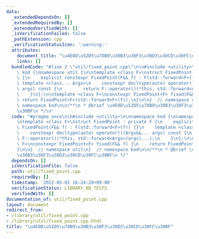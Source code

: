 ```yaml
---
data:
  _extendedDependsOn: []
  _extendedRequiredBy: []
  _extendedVerifiedWith: []
  _isVerificationFailed: false
  _pathExtension: cpp
  _verificationStatusIcon: ':warning:'
  attributes:
    document_title: "\u4E0D\u52D5\u70B9\u30B3\u30F3\u30D3\u30CD\u30FC\u30BF"
    links: []
  bundledCode: "#line 2 \"util/fixed_point.cpp\"\n\n#include <utility>\n\nnamespace\
    \ kod {\nnamespace util {\n\ntemplate <class F>\nstruct FixedPoint : private F\
    \ {\n    explicit constexpr FixedPoint(F&& f) : F(std::forward<F>(f)) {}\n   \
    \ template <class... Args>\n    constexpr decltype(auto) operator()(Args&&...\
    \ args) const {\n        return F::operator()(*this, std::forward<Args>(args)...);\n\
    \    }\n};\n\ntemplate <class F>\nconstexpr FixedPoint<F> fixed(F&& f) {\n   \
    \ return FixedPoint<F>(std::forward<F>(f));\n}\n\n}  // namespace util\n}  //\
    \ namespace kod\n\n/**\n * @brief \u4E0D\u52D5\u70B9\u30B3\u30F3\u30D3\u30CD\u30FC\
    \u30BF\n */\n"
  code: "#pragma once\n\n#include <utility>\n\nnamespace kod {\nnamespace util {\n\
    \ntemplate <class F>\nstruct FixedPoint : private F {\n    explicit constexpr\
    \ FixedPoint(F&& f) : F(std::forward<F>(f)) {}\n    template <class... Args>\n\
    \    constexpr decltype(auto) operator()(Args&&... args) const {\n        return\
    \ F::operator()(*this, std::forward<Args>(args)...);\n    }\n};\n\ntemplate <class\
    \ F>\nconstexpr FixedPoint<F> fixed(F&& f) {\n    return FixedPoint<F>(std::forward<F>(f));\n\
    }\n\n}  // namespace util\n}  // namespace kod\n\n/**\n * @brief \u4E0D\u52D5\u70B9\
    \u30B3\u30F3\u30D3\u30CD\u30FC\u30BF\n */"
  dependsOn: []
  isVerificationFile: false
  path: util/fixed_point.cpp
  requiredBy: []
  timestamp: '2022-05-01 16:24:28+09:00'
  verificationStatus: LIBRARY_NO_TESTS
  verifiedWith: []
documentation_of: util/fixed_point.cpp
layout: document
redirect_from:
- /library/util/fixed_point.cpp
- /library/util/fixed_point.cpp.html
title: "\u4E0D\u52D5\u70B9\u30B3\u30F3\u30D3\u30CD\u30FC\u30BF"
---
```

